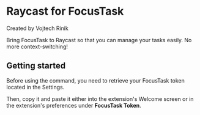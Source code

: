 # Raycast for FocusTask

Created by Vojtech Rinik

Bring FocusTask to Raycast so that you can manage your tasks easily. No more context-switching!

## Getting started

Before using the command, you need to retrieve your FocusTask token located in the Settings.

Then, copy it and paste it either into the extension's Welcome screen or in the extension's preferences under **FocusTask Token**.

